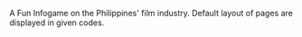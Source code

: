 A Fun Infogame on the Philippines' film industry. Default layout of pages are displayed in given codes.
